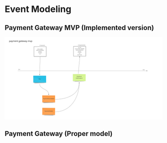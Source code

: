 # Event Modeling

## Payment Gateway MVP (Implemented version)

![event-modeling-mvp](payment-gateway-features-1.jpg)


## Payment Gateway (Proper model)